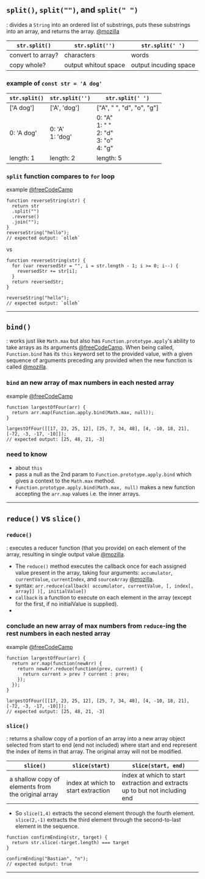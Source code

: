 ## `split()`, `split("")`, and `split(" ")`

: divides a `String` into an ordered list of substrings, puts these substrings into an array, and returns the array. 
[@mozilla](https://developer.mozilla.org/en-US/docs/Web/JavaScript/Reference/Global_Objects/String/split)

| `str.split()` | `str.split('')` | `str.split(' ')` |
| ----------- | ----------- | ----------- |
| convert to array? | characters | words |
| copy whole? | output whitout space | output incuding space |

### example of `const str = 'A dog'`

| `str.split()` | `str.split('')` | `str.split(' ')` |
| ----------- | ----------- | ----------- |
| ['A dog'] | ['A', 'dog']  | ["A", " ", "d", "o", "g"] |
| 0: 'A dog'| 0: 'A' <br /> 1: 'dog' | 0: "A"<br /> 1: " "<br /> 2: "d"<br /> 3: "o"<br /> 4: "g" |
| length: 1 | length: 2 | length: 5 |

### `split` function compares to `for` loop

example [@freeCodeCamp](https://www.freecodecamp.org/learn/javascript-algorithms-and-data-structures#basic-algorithm-scripting)

```
function reverseString(str) {
  return str
  .split("")
  .reverse()
  .join("");
}
reverseString("hello");
// expected output: `olleh`
```

vs

```
function reverseString(str) {
  for (var reversedStr = "", i = str.length - 1; i >= 0; i--) {
    reversedStr += str[i];
  }
  return reversedStr;
}

reverseString("hello");
// expected output: `olleh`
```

---

## `bind()`

: works just like `Math.max` but also has `Function.prototype.apply`'s ability to take arrays as its arguments [@freeCodeCamp](https://forum.freecodecamp.org/t/freecodecamp-challenge-guide-return-largest-numbers-in-arrays/16042). When being called, `Function.bind` has its `this` keyword set to the provided value, with a given sequence of arguments preceding any provided when the new function is called [@mozilla](https://developer.mozilla.org/en-US/docs/Web/JavaScript/Reference/Global_objects/Function/bind).

### `bind` an new array of max numbers in each nested array 

example [@freeCodeCamp](https://www.freecodecamp.org/learn/javascript-algorithms-and-data-structures#basic-algorithm-scripting)

```
function largestOfFour(arr) {
  return arr.map(Function.apply.bind(Math.max, null));
}

largestOfFour([[17, 23, 25, 12], [25, 7, 34, 48], [4, -10, 18, 21], [-72, -3, -17, -10]]);
// expected output: [25, 48, 21, -3]
```

### need to know

- about `this`
- pass a null as the 2nd param to `Function.prototype.apply.bind` which gives a context to the `Math.max` method.
- `Function.prototype.apply.bind(Math.max, null)` makes a new function accepting the `arr.map` values i.e. the inner arrays.

---

## `reduce()` vs `slice()`

### `reduce()`
: executes a reducer function (that you provide) on each element of the array, resulting in single output value [@mozilla](https://developer.mozilla.org/en-US/docs/Web/JavaScript/Reference/Global_Objects/Array/reduce). 

- The `reduce()` method executes the callback once for each assigned value present in the array, taking four arguments: `accumulator`, `currentValue`, `currentIndex`, and `sourceArray` [@mozilla](https://developer.mozilla.org/en-US/docs/Web/JavaScript/Reference/Global_Objects/Array/reduce).
- syntax: `arr.reduce(callback( accumulator, currentValue, [, index[, array]] )[, initialValue])`
- `callback` is a function to execute on each element in the array (except for the first, if no initialValue is supplied).
- 
### conclude an new array of max numbers from `reduce`-ing the rest numbers in each nested array

example [@freeCodeCamp](https://www.freecodecamp.org/learn/javascript-algorithms-and-data-structures#basic-algorithm-scripting)

```
function largestOfFour(arr) {
  return arr.map(function(newArr) {
    return newArr.reduce(function(prev, current) {
      return current > prev ? current : prev;
    });
  });
}

largestOfFour([[17, 23, 25, 12], [25, 7, 34, 48], [4, -10, 18, 21], [-72, -3, -17, -10]]);
// expected output: [25, 48, 21, -3]
```


### `slice()`
: returns a shallow copy of a portion of an array into a new array object selected from start to end (end not included) where start and end represent the index of items in that array. The original array will not be modified.

| `slice()` | `slice(start)` | `slice(start, end)`|
| ----------- | ----------- | ----------- |
| a shallow copy of elements from the original array | index at which to start extraction | index at which to start extraction and extracts up to but not including end |

- So `slice(1,4)` extracts the second element through the fourth element. `slice(2,-1)` extracts the third element through the second-to-last element in the sequence.

```
function confirmEnding(str, target) {
  return str.slice(-target.length) === target
}

confirmEnding("Bastian", "n");
// expected output: true
```
---
